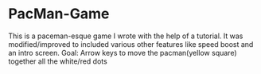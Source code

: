 # PacMan-Game
This is a paceman-esque game I wrote with the help of a tutorial. It was modified/improved to included various other features like speed boost and an intro screen. Goal: Arrow keys to move the pacman(yellow square) together all the white/red dots
